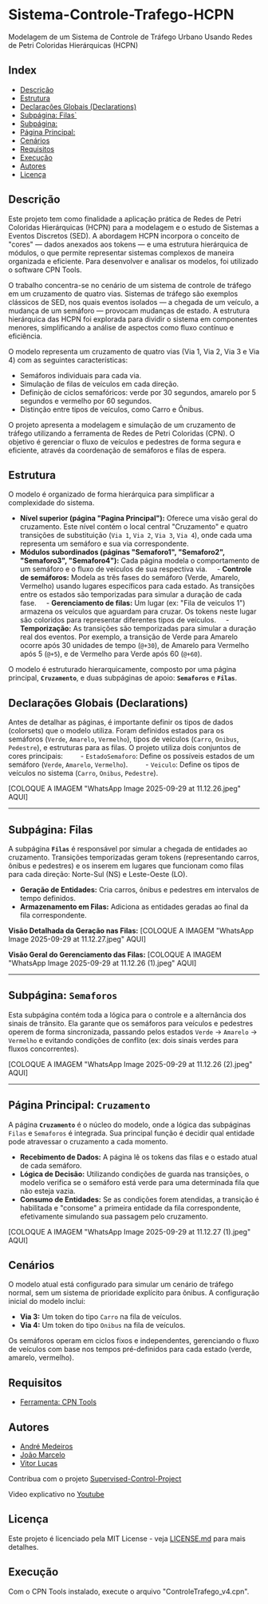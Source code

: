 # Sistema-Controle-Trafego-HCPN
Modelagem de um Sistema de Controle de Tráfego Urbano Usando Redes de Petri Coloridas Hierárquicas (HCPN)

## Index
- [Descrição](#Descrição)
- [Estrutura](#Estrutura)
- [Declarações Globais (Declarations)](#Declarações-Globais-(Declarations))
- [Subpágina: Filas`](#Subpágina:-Filas)
- [Subpágina:](#Subpágina:-`Semaforos`)
- [Página Principal:](#Página-Principal:-`Cruzamento`)
- [Cenários](#Cenários)
- [Requisitos](#Requisitos)
- [Execução](#Execução)
- [Autores](#Autores)
- [Licença](#Licença)

## Descrição

Este projeto tem como finalidade a aplicação prática de Redes de Petri Coloridas Hierárquicas (HCPN) para a modelagem e o estudo de Sistemas a Eventos Discretos (SED). A abordagem HCPN incorpora o conceito de "cores" — dados anexados aos tokens — e uma estrutura hierárquica de módulos, o que permite representar sistemas complexos de maneira organizada e eficiente. Para desenvolver e analisar os modelos, foi utilizado o software CPN Tools.

O trabalho concentra-se no cenário de um sistema de controle de tráfego em um cruzamento de quatro vias. Sistemas de tráfego são exemplos clássicos de SED, nos quais eventos isolados — a chegada de um veículo, a mudança de um semáforo — provocam mudanças de estado. A estrutura hierárquica das HCPN foi explorada para dividir o sistema em componentes menores, simplificando a análise de aspectos como fluxo contínuo e eficiência.

O modelo representa um cruzamento de quatro vias (Via 1, Via 2, Via 3 e Via 4) com as seguintes características:

- Semáforos individuais para cada via.
- Simulação de filas de veículos em cada direção.
- Definição de ciclos semafóricos: verde por 30 segundos, amarelo por 5 segundos e vermelho por 60 segundos.
- Distinção entre tipos de veículos, como Carro e Ônibus.

O projeto apresenta a modelagem e simulação de um cruzamento de tráfego utilizando a ferramenta de Redes de Petri Coloridas (CPN). O objetivo é gerenciar o fluxo de veículos e pedestres de forma segura e eficiente, através da coordenação de semáforos e filas de espera.

## Estrutura

O modelo é organizado de forma hierárquica para simplificar a complexidade do sistema.

- **Nível superior (página "Pagina Principal"):** Oferece uma visão geral do cruzamento. Este nível contém o local central "Cruzamento" e quatro transições de substituição (`Via 1`, `Via 2`, `Via 3`, `Via 4`), onde cada uma representa um semáforo e sua via correspondente.
- **Módulos subordinados (páginas "Semaforo1", "Semaforo2", "Semaforo3", "Semaforo4"):** Cada página modela o comportamento de um semáforo e o fluxo de veículos de sua respectiva via.
    - **Controle de semáforos:** Modela as três fases do semáforo (Verde, Amarelo, Vermelho) usando lugares específicos para cada estado. As transições entre os estados são temporizadas para simular a duração de cada fase.
    - **Gerenciamento de filas:** Um lugar (ex: "Fila de veiculos 1") armazena os veículos que aguardam para cruzar. Os tokens neste lugar são coloridos para representar diferentes tipos de veículos.
    - **Temporização:** As transições são temporizadas para simular a duração real dos eventos. Por exemplo, a transição de Verde para Amarelo ocorre após 30 unidades de tempo (`@+30`), de Amarelo para Vermelho após 5 (`@+5`), e de Vermelho para Verde após 60 (`@+60`).

O modelo é estruturado hierarquicamente, composto por uma página principal, **`Cruzamento`**, e duas subpáginas de apoio: **`Semaforos`** e **`Filas`**.

## Declarações Globais (Declarations)

Antes de detalhar as páginas, é importante definir os tipos de dados (colorsets) que o modelo utiliza. Foram definidos estados para os semáforos (`Verde`, `Amarelo`, `Vermelho`), tipos de veículos (`Carro`, `Onibus`, `Pedestre`), e estruturas para as filas. O projeto utiliza dois conjuntos de cores principais:
        - `EstadoSemaforo`: Define os possíveis estados de um semáforo (`Verde`, `Amarelo`, `Vermelho`).
        - `Veiculo`: Define os tipos de veículos no sistema (`Carro`, `Onibus`, `Pedestre`).

[COLOQUE A IMAGEM "WhatsApp Image 2025-09-29 at 11.12.26.jpeg" AQUI]

---

## Subpágina: Filas

A subpágina **`Filas`** é responsável por simular a chegada de entidades ao cruzamento. Transições temporizadas geram tokens (representando carros, ônibus e pedestres) e os inserem em lugares que funcionam como filas para cada direção: Norte-Sul (NS) e Leste-Oeste (LO).

* **Geração de Entidades:** Cria carros, ônibus e pedestres em intervalos de tempo definidos.
* **Armazenamento em Filas:** Adiciona as entidades geradas ao final da fila correspondente.

**Visão Detalhada da Geração nas Filas:**
[COLOQUE A IMAGEM "WhatsApp Image 2025-09-29 at 11.12.27.jpeg" AQUI]

**Visão Geral do Gerenciamento das Filas:**
[COLOQUE A IMAGEM "WhatsApp Image 2025-09-29 at 11.12.26 (1).jpeg" AQUI]

---

## Subpágina: `Semaforos`

Esta subpágina contém toda a lógica para o controle e a alternância dos sinais de trânsito. Ela garante que os semáforos para veículos e pedestres operem de forma sincronizada, passando pelos estados `Verde` -> `Amarelo` -> `Vermelho` e evitando condições de conflito (ex: dois sinais verdes para fluxos concorrentes).

[COLOQUE A IMAGEM "WhatsApp Image 2025-09-29 at 11.12.26 (2).jpeg" AQUI]

---

## Página Principal: `Cruzamento`

A página **`Cruzamento`** é o núcleo do modelo, onde a lógica das subpáginas `Filas` e `Semaforos` é integrada. Sua principal função é decidir qual entidade pode atravessar o cruzamento a cada momento.

* **Recebimento de Dados:** A página lê os tokens das filas e o estado atual de cada semáforo.
* **Lógica de Decisão:** Utilizando condições de guarda nas transições, o modelo verifica se o semáforo está verde para uma determinada fila que não esteja vazia.
* **Consumo de Entidades:** Se as condições forem atendidas, a transição é habilitada e "consome" a primeira entidade da fila correspondente, efetivamente simulando sua passagem pelo cruzamento.

[COLOQUE A IMAGEM "WhatsApp Image 2025-09-29 at 11.12.27 (1).jpeg" AQUI]

## Cenários

O modelo atual está configurado para simular um cenário de tráfego normal, sem um sistema de prioridade explícito para ônibus. A configuração inicial do modelo inclui:
- **Via 3:** Um token do tipo `Carro` na fila de veículos.
- **Via 4:** Um token do tipo `Onibus` na fila de veículos.

Os semáforos operam em ciclos fixos e independentes, gerenciando o fluxo de veículos com base nos tempos pré-definidos para cada estado (verde, amarelo, vermelho).

## Requisitos

- [Ferramenta: CPN Tools](https://cpntools.org/)

## Autores

- [André Medeiros](https://github.com/andreemedeiros)
- [João Marcelo](https://github.com/marcello-rbr)
- [Vitor Lucas](https://github.com/Vitorluca)

Contribua com o projeto [Supervised-Control-Project](https://github.com/andreemedeiros/Sistema-Controle-Trafego/graphs/contributors)

Video explicativo no [Youtube](https://www.youtube.com/watch?v=sKgzRScjHkg)

## Licença

Este projeto é licenciado pela MIT License - veja [LICENSE.md](LICENSE.md) para mais detalhes.

## Execução

Com o CPN Tools instalado, execute o arquivo "ControleTrafego_v4.cpn".
